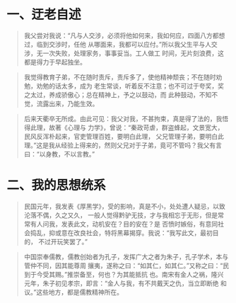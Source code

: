 # 一、迂老自述

> 我父尝对我说：“凡与人交涉，必须将他如何来，我如何应，四面八方都想过，临到交涉时，任他
从哪面来，我都可以应付。”所以我父生平与人交涉，无一次失败，处理家务，事事妥当。工人做工
时间，无片刻浪费，这都是得力于早起独坐。

> 我觉得教育子弟，不在随时责斥，责斥多了，使他精神颓丧；不在随时劝勉，劝勉的话太多，成为
老生常谈，听着反不注意；也不可过于夸奖，奖之太过，养成骄傲心；总在精神上，予之以鼓动，而
此种鼓动，不知不觉，流露出来，乃能生效。

> 后来天衢卒无所成。由此可见：我父对我，不甚拘束，真是得了法的，我悟得此理，故著《心理与
力学》，曾说：“秦政苛虐，群盗蜂起，文景宽大，民风反浑朴起来，官吏管理百姓，要明白此理，
父兄管理子弟，要明白此理。”这是我从经验上得来的，然则父兄对于子弟，竟可不管吗？我父有言
曰：“以身教，不以言教。”

# 二、我的思想统系

> 民国元年，我发表《厚黑学》，受的影响，真是不小，处处遭人疑忌，以致沦落不偶，久之又久，
一般人觉得黔驴无技，才与我相忘于无形，但是常常有人问我，发表此文，动机安在？目的安在？是
否愤时嫉俗，有意同社会捣乱，抑或意在改良社会，特将黑幕揭穿。我说：“我写此文，最初目的，
不过开玩笑罢了。”

> 中国崇奉儒教，儒教创始者为孔子，发挥广大之者为朱子，孔子学术，本与管仲不同，因其能尊周
攘夷，遂称之曰：“如其仁，如其仁。”又称之曰：“民到于今受其赐。”推崇备至，何也？为其能抵抗
也。南宋有金人之祸，隆兴元年，朱子初见孝宗，即言：“金人与我，有不共戴天之仇，当立即断绝
和议。”这些地方，都是儒教精神所在。
